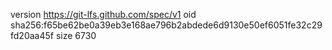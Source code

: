 version https://git-lfs.github.com/spec/v1
oid sha256:f65be62be0a39eb3e168ae796b2abdede6d9130e50ef6051fe32c29fd20aa45f
size 6730
